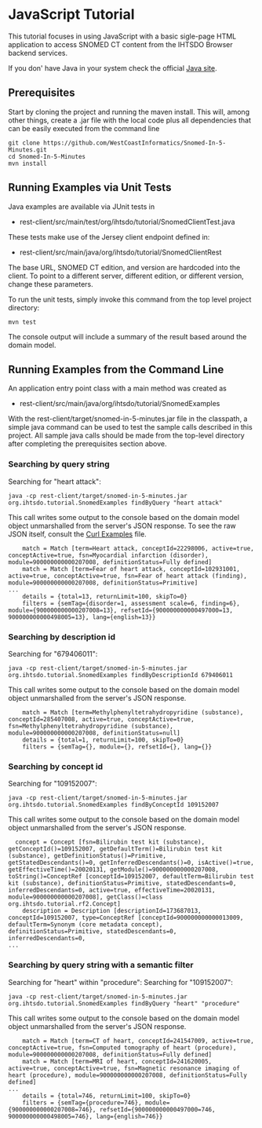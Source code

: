 JavaScript Tutorial
===================

This tutorial focuses in using JavaScript with a basic sigle-page HTML application to access SNOMED CT content from the IHTSDO Browser backend services.

If you don' have Java in your system check the official [Java site](https://java.com/).

Prerequisites
-------------
Start by cloning the project and running the maven install.  This will, among other things, create a .jar file with the local code plus all dependencies that can be easily executed from the command line

```
git clone https://github.com/WestCoastInformatics/Snomed-In-5-Minutes.git
cd Snomed-In-5-Minutes
mvn install
```


Running Examples via Unit Tests
-------------------------------
Java examples are available via JUnit tests in
* rest-client/src/main/test/org/ihtsdo/tutorial/SnomedClientTest.java

These tests make use of the Jersey client endpoint defined in:
* rest-client/src/main/java/org/ihtsdo/tutorial/SnomedClientRest

The base URL, SNOMED CT edition, and version are hardcoded into the client. To point to a different server, different edition, or different version, change these parameters.

To run the unit tests, simply invoke this command from the top level project directory:

```
mvn test
```

The console output will include a summary of the result based around the domain model.

Running Examples from the Command Line
--------------------------------------
An application entry point class with a main method was created as
* rest-client/src/main/java/org/ihtsdo/tutorial/SnomedExamples

With the rest-client/target/snomed-in-5-minutes.jar file in the classpath, a simple java command can be used to test the sample calls described in this project.  All sample java calls should be made from the top-level directory after completing the prerequisites section above.

### Searching by query string

Searching for "heart attack":
```
java -cp rest-client/target/snomed-in-5-minutes.jar org.ihtsdo.tutorial.SnomedExamples findByQuery "heart attack"
```

This call writes some output to the console based on the domain model object unmarshalled from the server's JSON response.  To see the raw JSON itself, consult the [Curl Examples](../curl-examples/curl-examples.md "Curl Examples") file.

```
    match = Match [term=Heart attack, conceptId=22298006, active=true, conceptActive=true, fsn=Myocardial infarction (disorder), module=900000000000207008, definitionStatus=Fully defined]
    match = Match [term=Fear of heart attack, conceptId=102931001, active=true, conceptActive=true, fsn=Fear of heart attack (finding), module=900000000000207008, definitionStatus=Primitive]
...
    details = {total=13, returnLimit=100, skipTo=0}
    filters = {semTag={disorder=1, assessment scale=6, finding=6}, module={900000000000207008=13}, refsetId={900000000000497000=13, 900000000000498005=13}, lang={english=13}}

``` 

### Searching by description id

Searching for "679406011":
```
java -cp rest-client/target/snomed-in-5-minutes.jar org.ihtsdo.tutorial.SnomedExamples findByDescriptionId 679406011
```

This call writes some output to the console based on the domain model object unmarshalled from the server's JSON response. 

```
    match = Match [term=Methylphenyltetrahydropyridine (substance), conceptId=285407008, active=true, conceptActive=true, fsn=Methylphenyltetrahydropyridine (substance), module=900000000000207008, definitionStatus=null]
    details = {total=1, returnLimit=100, skipTo=0}
    filters = {semTag={}, module={}, refsetId={}, lang={}}
```

### Searching by concept id

Searching for "109152007":
```
java -cp rest-client/target/snomed-in-5-minutes.jar org.ihtsdo.tutorial.SnomedExamples findByConceptId 109152007
```

This call writes some output to the console based on the domain model object unmarshalled from the server's JSON response. 

```
  concept = Concept [fsn=Bilirubin test kit (substance), getConceptId()=109152007, getDefaultTerm()=Bilirubin test kit (substance), getDefinitionStatus()=Primitive, getStatedDescendants()=0, getInferredDescendants()=0, isActive()=true, getEffectiveTime()=20020131, getModule()=900000000000207008, toString()=ConceptRef [conceptId=109152007, defaultTerm=Bilirubin test kit (substance), definitionStatus=Primitive, statedDescendants=0, inferredDescendants=0, active=true, effectiveTime=20020131, module=900000000000207008], getClass()=class org.ihtsdo.tutorial.rf2.Concept]
    description = Description [descriptionId=173687013, conceptId=109152007, type=ConceptRef [conceptId=900000000000013009, defaultTerm=Synonym (core metadata concept), definitionStatus=Primitive, statedDescendants=0, inferredDescendants=0,
...
```

### Searching by query string with a semantic filter

Searching for "heart" within "procedure":
Searching for "109152007":
```
java -cp rest-client/target/snomed-in-5-minutes.jar org.ihtsdo.tutorial.SnomedExamples findByQuery "heart" "procedure"
```

This call writes some output to the console based on the domain model object unmarshalled from the server's JSON response. 

```
    match = Match [term=CT of heart, conceptId=241547009, active=true, conceptActive=true, fsn=Computed tomography of heart (procedure), module=900000000000207008, definitionStatus=Fully defined]
    match = Match [term=MRI of heart, conceptId=241620005, active=true, conceptActive=true, fsn=Magnetic resonance imaging of heart (procedure), module=900000000000207008, definitionStatus=Fully defined]
...
    details = {total=746, returnLimit=100, skipTo=0}
    filters = {semTag={procedure=746}, module={900000000000207008=746}, refsetId={900000000000497000=746, 900000000000498005=746}, lang={english=746}}
```



